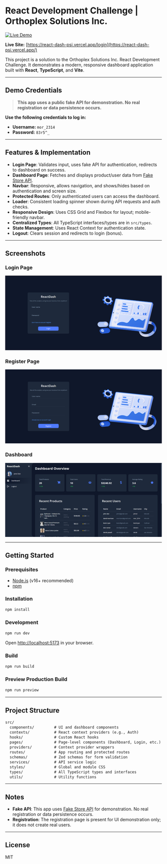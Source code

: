 # React Development Challenge | Orthoplex Solutions Inc.

[![Live Demo](https://img.shields.io/badge/Live%20Site-react--dash--psi.vercel.app-blue?style=flat-square)](https://react-dash-psi.vercel.app/)

**Live Site:** [https://react-dash-psi.vercel.app/login](https://react-dash-psi.vercel.app/)

This project is a solution to the Orthoplex Solutions Inc. React Development Challenge. It demonstrates a modern, responsive dashboard application built with **React**, **TypeScript**, and **Vite**.

---

## Demo Credentials

> **This app uses a public fake API for demonstration. No real registration or data persistence occurs.**

**Use the following credentials to log in:**

- **Username:** `mor_2314`
- **Password:** `83r5^_`

---

## Features & Implementation

- **Login Page**: Validates input, uses fake API for authentication, redirects to dashboard on success.
- **Dashboard Page**: Fetches and displays product/user data from [Fake Store API](https://fakestoreapi.com/).
- **Navbar**: Responsive, allows navigation, and shows/hides based on authentication and screen size.
- **Protected Routes**: Only authenticated users can access the dashboard.
- **Loader**: Consistent loading spinner shown during API requests and auth checks.
- **Responsive Design**: Uses CSS Grid and Flexbox for layout; mobile-friendly navbar.
- **Centralized Types**: All TypeScript interfaces/types are in `src/types`.
- **State Management**: Uses React Context for authentication state.
- **Logout**: Clears session and redirects to login (bonus).

---

## Screenshots

### Login Page

![Login Page](./screenshots/login.png)

### Register Page

![Register Page](./screenshots/register.png)

### Dashboard

![Dashboard](./screenshots/dashboard.png)

---

## Getting Started

### Prerequisites

- [Node.js](https://nodejs.org/) (v16+ recommended)
- [npm](https://www.npmjs.com/)

### Installation

```bash
npm install
```

### Development

```bash
npm run dev
```

Open [http://localhost:5173](http://localhost:5173) in your browser.

### Build

```bash
npm run build
```

### Preview Production Build

```bash
npm run preview
```

---

## Project Structure

```
src/
  components/         # UI and dashboard components
  contexts/           # React context providers (e.g., Auth)
  hooks/              # Custom React hooks
  pages/              # Page-level components (Dashboard, Login, etc.)
  providers/          # Context provider wrappers
  routes/             # App routing and protected routes
  schemas/            # Zod schemas for form validation
  services/           # API service logic
  styles/             # Global and module CSS
  types/              # All TypeScript types and interfaces
  utils/              # Utility functions
```

---

## Notes

- **Fake API**: This app uses [Fake Store API](https://fakestoreapi.com/) for demonstration. No real registration or data persistence occurs.
- **Registration**: The registration page is present for UI demonstration only; it does not create real users.

---

## License

MIT
